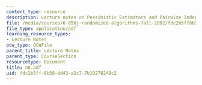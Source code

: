 ```yaml
---
content_type: resource
description: Lecture notes on Pessimistic Estimators and Pairwise Independence.
file: /media/courses/6-856j-randomized-algorithms-fall-2002/fdc2b5ff8b58dd43a2c77b10278249c2_n8.pdf
file_type: application/pdf
learning_resource_types:
- Lecture Notes
ocw_type: OCWFile
parent_title: Lecture Notes
parent_type: CourseSection
resourcetype: Document
title: n8.pdf
uid: fdc2b5ff-8b58-dd43-a2c7-7b10278249c2
---
```

